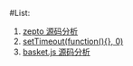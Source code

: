 #List:

1. [zepto 源码分析](https://github.com/oadaM92/zepto)
2. [setTimeout(function(){}, 0)](blogs/2016-03-21-setTimout(0))
3. [basket.js 源码分析](blogs/2016-03-31-basket.js源码分析)

